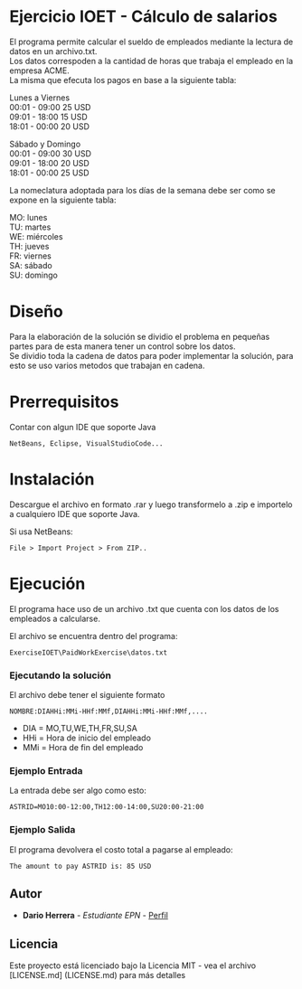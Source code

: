 # Ejercicio IOET - Cálculo de salarios 

El programa permite calcular el sueldo de empleados mediante la lectura de datos en un archivo.txt.<br />
Los datos correspoden a la cantidad de horas que trabaja el empleado en la empresa ACME.<br />
La misma que efecuta los pagos en base a la siguiente tabla:<br />

Lunes a Viernes<br />
00:01 - 09:00 25 USD<br />
09:01 - 18:00 15 USD<br />
18:01 - 00:00 20 USD<br />

Sábado y Domingo<br />
00:01 - 09:00 30 USD<br />
09:01 - 18:00 20 USD<br />
18:01 - 00:00 25 USD<br />

La nomeclatura adoptada para los días de la semana debe ser como se expone en la siguiente tabla:<br />

MO: lunes<br />
TU: martes<br />
WE: miércoles<br />
TH: jueves<br />
FR: viernes<br />
SA: sábado<br />
SU: domingo<br />


# Diseño

Para la elaboración de la solución se dividio el problema en pequeñas partes para de esta manera tener un control sobre los datos.<br />
Se dividio toda la cadena de datos para poder implementar la solución, para esto se uso varios metodos que trabajan en cadena.<br />

# Prerrequisitos 

Contar con algun IDE que soporte Java 

```
NetBeans, Eclipse, VisualStudioCode...
```

# Instalación

Descargue el archivo en formato .rar y luego transformelo a .zip e importelo a cualquiero IDE que soporte Java.

Si usa NetBeans:

```
File > Import Project > From ZIP..
```

# Ejecución

El programa hace uso de un archivo .txt que cuenta con los datos de los empleados a calcularse.<br />

El archivo se encuentra dentro del programa:<br />

```
ExerciseIOET\PaidWorkExercise\datos.txt
```

### Ejecutando la solución 

El archivo debe tener el siguiente formato

```
NOMBRE:DIAHHi:MMi-HHf:MMf,DIAHHi:MMi-HHf:MMf,....
```
* DIA = MO,TU,WE,TH,FR,SU,SA
* HHi = Hora de inicio del empleado
* MMi = Hora de fin del empleado


### Ejemplo Entrada 

La entrada debe ser algo como esto:

```
ASTRID=MO10:00-12:00,TH12:00-14:00,SU20:00-21:00
```

### Ejemplo Salida

El programa devolvera el costo total a pagarse al empleado:

```
The amount to pay ASTRID is: 85 USD
```

## Autor

* **Dario Herrera** - *Estudiante EPN* - [Perfil](https://github.com/daros10)


## Licencia 

Este proyecto está licenciado bajo la Licencia MIT - vea el archivo [LICENSE.md] (LICENSE.md) para más detalles
